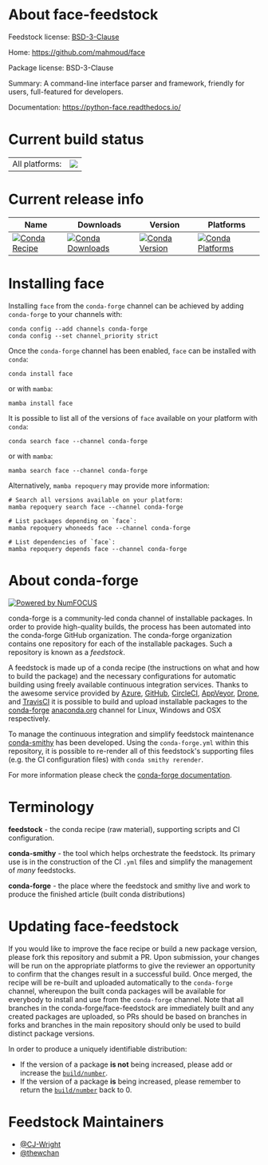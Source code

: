 About face-feedstock
====================

Feedstock license: [BSD-3-Clause](https://github.com/conda-forge/face-feedstock/blob/main/LICENSE.txt)

Home: https://github.com/mahmoud/face

Package license: BSD-3-Clause

Summary: A command-line interface parser and framework, friendly for users, full-featured for developers.

Documentation: https://python-face.readthedocs.io/

Current build status
====================


<table><tr><td>All platforms:</td>
    <td>
      <a href="https://dev.azure.com/conda-forge/feedstock-builds/_build/latest?definitionId=7728&branchName=main">
        <img src="https://dev.azure.com/conda-forge/feedstock-builds/_apis/build/status/face-feedstock?branchName=main">
      </a>
    </td>
  </tr>
</table>

Current release info
====================

| Name | Downloads | Version | Platforms |
| --- | --- | --- | --- |
| [![Conda Recipe](https://img.shields.io/badge/recipe-face-green.svg)](https://anaconda.org/conda-forge/face) | [![Conda Downloads](https://img.shields.io/conda/dn/conda-forge/face.svg)](https://anaconda.org/conda-forge/face) | [![Conda Version](https://img.shields.io/conda/vn/conda-forge/face.svg)](https://anaconda.org/conda-forge/face) | [![Conda Platforms](https://img.shields.io/conda/pn/conda-forge/face.svg)](https://anaconda.org/conda-forge/face) |

Installing face
===============

Installing `face` from the `conda-forge` channel can be achieved by adding `conda-forge` to your channels with:

```
conda config --add channels conda-forge
conda config --set channel_priority strict
```

Once the `conda-forge` channel has been enabled, `face` can be installed with `conda`:

```
conda install face
```

or with `mamba`:

```
mamba install face
```

It is possible to list all of the versions of `face` available on your platform with `conda`:

```
conda search face --channel conda-forge
```

or with `mamba`:

```
mamba search face --channel conda-forge
```

Alternatively, `mamba repoquery` may provide more information:

```
# Search all versions available on your platform:
mamba repoquery search face --channel conda-forge

# List packages depending on `face`:
mamba repoquery whoneeds face --channel conda-forge

# List dependencies of `face`:
mamba repoquery depends face --channel conda-forge
```


About conda-forge
=================

[![Powered by
NumFOCUS](https://img.shields.io/badge/powered%20by-NumFOCUS-orange.svg?style=flat&colorA=E1523D&colorB=007D8A)](https://numfocus.org)

conda-forge is a community-led conda channel of installable packages.
In order to provide high-quality builds, the process has been automated into the
conda-forge GitHub organization. The conda-forge organization contains one repository
for each of the installable packages. Such a repository is known as a *feedstock*.

A feedstock is made up of a conda recipe (the instructions on what and how to build
the package) and the necessary configurations for automatic building using freely
available continuous integration services. Thanks to the awesome service provided by
[Azure](https://azure.microsoft.com/en-us/services/devops/), [GitHub](https://github.com/),
[CircleCI](https://circleci.com/), [AppVeyor](https://www.appveyor.com/),
[Drone](https://cloud.drone.io/welcome), and [TravisCI](https://travis-ci.com/)
it is possible to build and upload installable packages to the
[conda-forge](https://anaconda.org/conda-forge) [anaconda.org](https://anaconda.org/)
channel for Linux, Windows and OSX respectively.

To manage the continuous integration and simplify feedstock maintenance
[conda-smithy](https://github.com/conda-forge/conda-smithy) has been developed.
Using the ``conda-forge.yml`` within this repository, it is possible to re-render all of
this feedstock's supporting files (e.g. the CI configuration files) with ``conda smithy rerender``.

For more information please check the [conda-forge documentation](https://conda-forge.org/docs/).

Terminology
===========

**feedstock** - the conda recipe (raw material), supporting scripts and CI configuration.

**conda-smithy** - the tool which helps orchestrate the feedstock.
                   Its primary use is in the construction of the CI ``.yml`` files
                   and simplify the management of *many* feedstocks.

**conda-forge** - the place where the feedstock and smithy live and work to
                  produce the finished article (built conda distributions)


Updating face-feedstock
=======================

If you would like to improve the face recipe or build a new
package version, please fork this repository and submit a PR. Upon submission,
your changes will be run on the appropriate platforms to give the reviewer an
opportunity to confirm that the changes result in a successful build. Once
merged, the recipe will be re-built and uploaded automatically to the
`conda-forge` channel, whereupon the built conda packages will be available for
everybody to install and use from the `conda-forge` channel.
Note that all branches in the conda-forge/face-feedstock are
immediately built and any created packages are uploaded, so PRs should be based
on branches in forks and branches in the main repository should only be used to
build distinct package versions.

In order to produce a uniquely identifiable distribution:
 * If the version of a package **is not** being increased, please add or increase
   the [``build/number``](https://docs.conda.io/projects/conda-build/en/latest/resources/define-metadata.html#build-number-and-string).
 * If the version of a package **is** being increased, please remember to return
   the [``build/number``](https://docs.conda.io/projects/conda-build/en/latest/resources/define-metadata.html#build-number-and-string)
   back to 0.

Feedstock Maintainers
=====================

* [@CJ-Wright](https://github.com/CJ-Wright/)
* [@thewchan](https://github.com/thewchan/)

